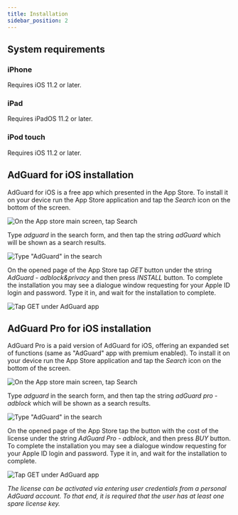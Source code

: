 ```yaml
---
title: Installation
sidebar_position: 2
---
```


## System requirements

### iPhone

Requires iOS 11.2 or later.

### iPad

Requires iPadOS 11.2 or later.

### iPod touch

Requires iOS 11.2 or later.

## AdGuard for iOS installation

AdGuard for iOS is a free app which presented in the App Store. To install it on your device run the App Store application and tap the _Search_ icon on the bottom of the screen.

![On the App store main screen, tap Search](https://cdn.adguard.com/public/Adguard/kb/installation/iOS/en/1.png)

Type _adguard_ in the search form, and then tap the string _adGuard_ which will be shown as a search results.

![Type "AdGuard" in the search](https://cdn.adguard.com/public/Adguard/kb/installation/iOS/en/2.png)

On the opened page of the App Store tap _GET_ button under the string _AdGuard - adblock&privacy_ and then press _INSTALL_ button. To complete the installation you may see a dialogue window requesting for your Apple ID login and password. Type it in, and wait for the installation to complete. 

![Tap GET under AdGuard app ](https://cdn.adguard.com/public/Adguard/kb/installation/iOS/en/3.png)

## AdGuard Pro for iOS installation

AdGuard Pro is a paid version of AdGuard for iOS, offering an expanded set of functions (same as "AdGuard" app with premium enabled). To install it on your device run the App Store application and tap the _Search_ icon on the bottom of the screen.

![On the App store main screen, tap Search](https://cdn.adguard.com/public/Adguard/kb/installation/iOS/en/1.png)

Type _adguard_ in the search form, and then tap the string _adGuard pro - adblock_ which will be shown as a search results.

![Type "AdGuard" in the search](https://cdn.adguard.com/public/Adguard/kb/installation/iOS/en/2.png)

On the opened page of the App Store tap the button with the cost of the license under the string _AdGuard Pro  - adblock_, and then press _BUY_ button. To complete the installation you may see a dialogue window requesting for your Apple ID login and password. Type it in, and wait for the installation to complete.

![Tap GET under AdGuard app ](https://cdn.adguard.com/public/Adguard/kb/installation/iOS/en/3.png)

*The license can be activated via entering user credentials from a personal AdGuard account. To that end, it is required that the user has at least one spare license key.*